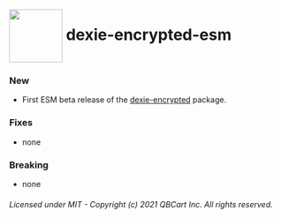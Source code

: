 # <img align="center" src="https://avatars2.githubusercontent.com/u/45455933" width="96" height="96" /> dexie-encrypted-esm

### New

- First ESM beta release of the [dexie-encrypted](https://www.npmjs.com/package/dexie-encrypted) package.

### Fixes

- none

### Breaking

- none

###### Licensed under MIT - Copyright (c) 2021 QBCart Inc. All rights reserved.
